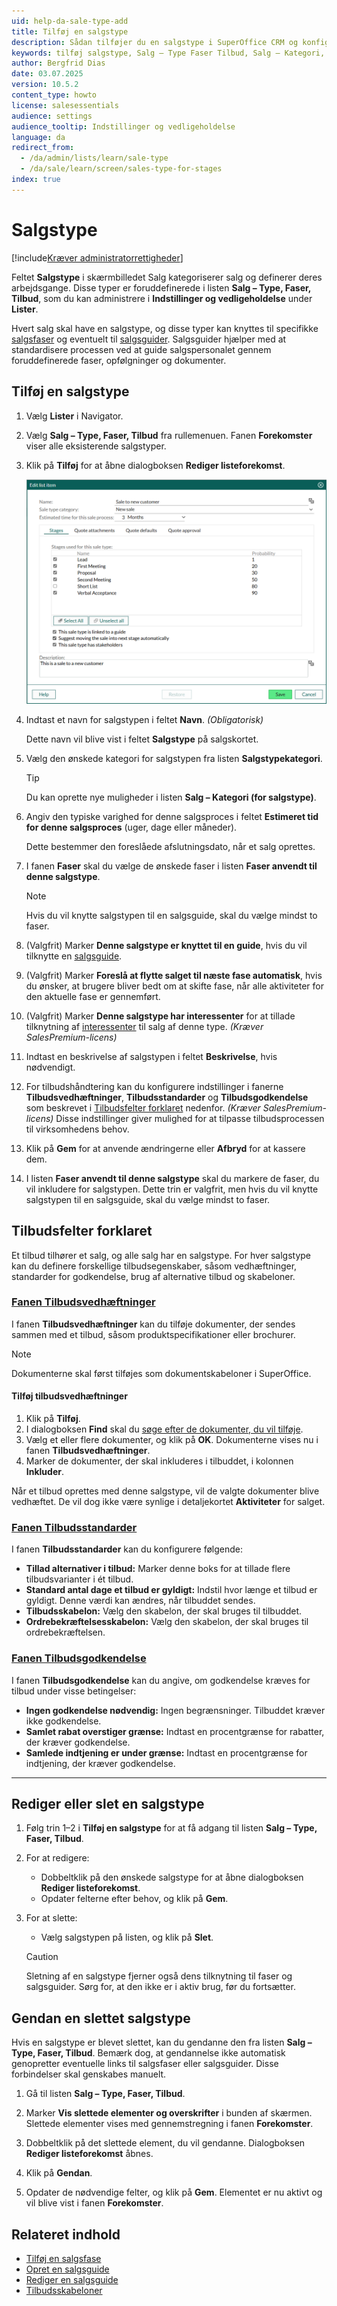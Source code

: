 ```yaml
---
uid: help-da-sale-type-add
title: Tilføj en salgstype
description: Sådan tilføjer du en salgstype i SuperOffice CRM og konfigurerer faser, salgsguider og tilbudsindstillinger.
keywords: tilføj salgstype, Salg – Type Faser Tilbud, Salg – Kategori, Tilbudsvedhæftninger, Tilbudsstandarder, Tilbudsgodkendelse, salgstype, salg, tilbud
author: Bergfrid Dias
date: 03.07.2025
version: 10.5.2
content_type: howto
license: salesessentials
audience: settings
audience_tooltip: Indstillinger og vedligeholdelse
language: da
redirect_from:
  - /da/admin/lists/learn/sale-type
  - /da/sale/learn/screen/sales-type-for-stages
index: true
---
```


# Salgstype

[!include[Kræver administratorrettigheder](../../learn/includes/req-admin.md)]

Feltet **Salgstype** i skærmbilledet Salg kategoriserer salg og definerer deres arbejdsgange. Disse typer er foruddefinerede i listen **Salg – Type, Faser, Tilbud**, som du kan administrere i **Indstillinger og vedligeholdelse** under **Lister**.

Hvert salg skal have en salgstype, og disse typer kan knyttes til specifikke [salgsfaser][1] og eventuelt til [salgsguider][4]. Salgsguider hjælper med at standardisere processen ved at guide salgspersonalet gennem foruddefinerede faser, opfølgninger og dokumenter.

## Tilføj en salgstype

1. Vælg <i class="ph ph-list-bullets" aria-hidden="true"></i> **Lister** i Navigator.

1. Vælg **Salg – Type, Faser, Tilbud** fra rullemenuen. Fanen **Forekomster** viser alle eksisterende salgstyper.

1. Klik på **Tilføj** for at åbne dialogboksen **Rediger listeforekomst**.

    ![Dialogboksen Rediger listeforekomst med felter til konfiguration af salgstype -screenshot][img1]

1. Indtast et navn for salgstypen i feltet **Navn**. *(Obligatorisk)*

    Dette navn vil blive vist i feltet **Salgstype** på salgskortet.

1. Vælg den ønskede kategori for salgstypen fra listen **Salgstypekategori**.

    > [!TIP]
    > Du kan oprette nye muligheder i listen **Salg – Kategori (for salgstype)**.

1. Angiv den typiske varighed for denne salgsproces i feltet **Estimeret tid for denne salgsproces** (uger, dage eller måneder).

    Dette bestemmer den foreslåede afslutningsdato, når et salg oprettes.

1. I fanen **Faser** skal du vælge de ønskede faser i listen **Faser anvendt til denne salgstype**.

    > [!NOTE]
    > Hvis du vil knytte salgstypen til en salgsguide, skal du vælge mindst to faser.

1. (Valgfrit) Marker **Denne salgstype er knyttet til en guide**, hvis du vil tilknytte en [salgsguide][4].

1. (Valgfrit) Marker **Foreslå at flytte salget til næste fase automatisk**, hvis du ønsker, at brugere bliver bedt om at skifte fase, når alle aktiviteter for den aktuelle fase er gennemført.

1. (Valgfrit) Marker **Denne salgstype har interessenter** for at tillade tilknytning af [interessenter][5] til salg af denne type. *(Kræver SalesPremium-licens)*

1. Indtast en beskrivelse af salgstypen i feltet **Beskrivelse**, hvis nødvendigt.

1. For tilbudshåndtering kan du konfigurere indstillinger i fanerne **Tilbudsvedhæftninger**, **Tilbudsstandarder** og **Tilbudsgodkendelse** som beskrevet i [Tilbudsfelter forklaret](#quote-fields) nedenfor. *(Kræver SalesPremium-licens)* Disse indstillinger giver mulighed for at tilpasse tilbudsprocessen til virksomhedens behov.

1. Klik på **Gem** for at anvende ændringerne eller **Afbryd** for at kassere dem.

1. I listen **Faser anvendt til denne salgstype** skal du markere de faser, du vil inkludere for salgstypen. Dette trin er valgfrit, men hvis du vil knytte salgstypen til en salgsguide, skal du vælge mindst to faser.

## <a id="quote-fields"></a>Tilbudsfelter forklaret

Et tilbud tilhører et salg, og alle salg har en salgstype. For hver salgstype kan du definere forskellige tilbudsegenskaber, såsom vedhæftninger, standarder for godkendelse, brug af alternative tilbud og skabeloner.

<!-- markdownlint-disable MD051 -->
### [Fanen Tilbudsvedhæftninger](#tab/quote-attachment)

I fanen **Tilbudsvedhæftninger** kan du tilføje dokumenter, der sendes sammen med et tilbud, såsom produktspecifikationer eller brochurer.

> [!NOTE]
> Dokumenterne skal først tilføjes som dokumentskabeloner i SuperOffice.

#### Tilføj tilbudsvedhæftninger

1. Klik på **Tilføj**.
1. I dialogboksen **Find** skal du [søge efter de dokumenter, du vil tilføje][7].
1. Vælg et eller flere dokumenter, og klik på **OK**. Dokumenterne vises nu i fanen **Tilbudsvedhæftninger**.
1. Marker de dokumenter, der skal inkluderes i tilbuddet, i kolonnen **Inkluder**.

Når et tilbud oprettes med denne salgstype, vil de valgte dokumenter blive vedhæftet. De vil dog ikke være synlige i detaljekortet **Aktiviteter** for salget.

### [Fanen Tilbudsstandarder](#tab/quote-defaults)

I fanen **Tilbudsstandarder** kan du konfigurere følgende:

* **Tillad alternativer i tilbud:** Marker denne boks for at tillade flere tilbudsvarianter i ét tilbud.
* **Standard antal dage et tilbud er gyldigt:** Indstil hvor længe et tilbud er gyldigt. Denne værdi kan ændres, når tilbuddet sendes.
* **Tilbudsskabelon:** Vælg den skabelon, der skal bruges til tilbuddet.
* **Ordrebekræftelsesskabelon:** Vælg den skabelon, der skal bruges til ordrebekræftelsen.

### [Fanen Tilbudsgodkendelse](#tab/quote-approval)

I fanen **Tilbudsgodkendelse** kan du angive, om godkendelse kræves for tilbud under visse betingelser:

* **Ingen godkendelse nødvendig:** Ingen begrænsninger. Tilbuddet kræver ikke godkendelse.
* **Samlet rabat overstiger grænse:** Indtast en procentgrænse for rabatter, der kræver godkendelse.
* **Samlede indtjening er under grænse:** Indtast en procentgrænse for indtjening, der kræver godkendelse.

***
<!-- markdownlint-enable MD051 -->

## Rediger eller slet en salgstype

1. Følg trin 1–2 i **Tilføj en salgstype** for at få adgang til listen **Salg – Type, Faser, Tilbud**.

1. For at redigere:
   * Dobbeltklik på den ønskede salgstype for at åbne dialogboksen **Rediger listeforekomst**.
   * Opdater felterne efter behov, og klik på **Gem**.

1. For at slette:
   * Vælg salgstypen på listen, og klik på **Slet**.

    > [!CAUTION]
    > Sletning af en salgstype fjerner også dens tilknytning til faser og salgsguider. Sørg for, at den ikke er i aktiv brug, før du fortsætter.

## <a id="restore"></a>Gendan en slettet salgstype

Hvis en salgstype er blevet slettet, kan du gendanne den fra listen **Salg – Type, Faser, Tilbud**. Bemærk dog, at gendannelse ikke automatisk genopretter eventuelle links til salgsfaser eller salgsguider. Disse forbindelser skal genskabes manuelt.

1. Gå til listen **Salg – Type, Faser, Tilbud**.

1. Marker **Vis slettede elementer og overskrifter** i bunden af skærmen. Slettede elementer vises med gennemstregning i fanen **Forekomster**.

1. Dobbeltklik på det slettede element, du vil gendanne. Dialogboksen **Rediger listeforekomst** åbnes.

1. Klik på **Gendan**.

1. Opdater de nødvendige felter, og klik på **Gem**. Elementet er nu aktivt og vil blive vist i fanen **Forekomster**.

## Relateret indhold

* [Tilføj en salgsfase][1]
* [Opret en salgsguide][2]
* [Rediger en salgsguide][3]
* [Tilbudsskabeloner][6]

<!-- Referenced links -->
[1]: sale-stage.md
[2]: create-sales-guide.md
[3]: edit-sales-guide.md
[4]: ../learn/sales-guides.md
[5]: ../learn/stakeholders/index.md
[6]: ../../document/templates/learn/quote-templates.md
[7]: ../../search-options/learn/search-criteria.md

<!-- Referenced images -->
[img1]: ../../../media/loc/en/sale/edit-sale-type.png
